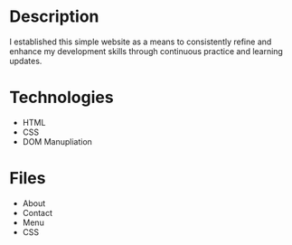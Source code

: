 # Description

I established this simple website as a means to consistently refine and enhance my development skills through continuous practice and learning updates.

# Technologies

- HTML
- CSS
- DOM Manupliation

# Files

- About
- Contact
- Menu
- CSS
